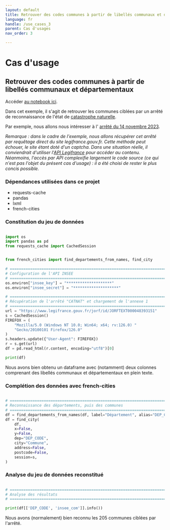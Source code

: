 ```yaml
---
layout: default
title: Retrouver des codes communes à partir de libellés communaux et départementaux
language: fr
handle: /use_cases_3
parent: Cas d'usages
nav_order: 3

---
```


# Cas d'usage
## Retrouver des codes communes à partir de libellés communaux et départementaux

Accéder <a href="./../usecase_3_notebook.html" target="_blank">au notebook ici</a>.

Dans cet exemple, il s'agit de retrouver les communes ciblées par un arrêté
de reconnaissance de l'état de
[catastrophe naturelle](https://www.service-public.fr/particuliers/vosdroits/F3076).

Par exemple, nous allons nous intéresser à l'
[arrêté du 14 novembre 2023](https://www.legifrance.gouv.fr/jorf/id/JORFTEXT000048393151).

_Remarque : dans le cadre de l'exemple, nous allons récupérer cet arrêté par 
requêtage direct du site legifrance.gouv.fr. Cette méthode peut échouer, 
le site étant doté d'un captcha. Dans une situation réelle, il conviendrait
d'utiliser l'[API Legifrance](https://api.gouv.fr/les-api/DILA_api_Legifrance)
pour accéder au contenu. Néanmoins, l'accès par API complexifie largement le
code source (ce qui n'est pas l'objet du présent cas d'usage) : il a été
choisi de rester le plus concis possible._


### Dépendances utilisées dans ce projet
* requests-cache
* pandas
* lxml
* french-cities

### Constitution du jeu de données

```python

import os
import pandas as pd
from requests_cache import CachedSession


from french_cities import find_departements_from_names, find_city

# =============================================================================
# Configuration de l'API INSEE
# =============================================================================
os.environ["insee_key"] = "********************"
os.environ["insee_secret"] = "********************"

# =============================================================================
# Récupération de l'arrêté "CATNAT" et chargement de l'annexe 1
# =============================================================================
url = "https://www.legifrance.gouv.fr/jorf/id/JORFTEXT000048393151"
s = CachedSession()
FIREFOX = (
    "Mozilla/5.0 (Windows NT 10.0; Win64; x64; rv:126.0) "
    "Gecko/20100101 Firefox/126.0"
)
s.headers.update({"User-Agent": FIREFOX})
r = s.get(url)
df = pd.read_html(r.content, encoding="utf8")[0]

print(df)
```

Nous avons bien obtenu un dataframe avec (notamment) deux colonnes comprenant
des libellés communaux et départementaux en plein texte.

### Complétion des données avec french-cities

```python

# =============================================================================
# Reconnaissance des départements, puis des communes
# =============================================================================
df = find_departements_from_names(df, label="Département", alias="DEP_CODE")
df = find_city(
    df,
    x=False,
    y=False,
    dep="DEP_CODE",
    city="Commune",
    address=False,
    postcode=False,
    session=s,
)
```

### Analyse du jeu de données reconstitué
```python

# =============================================================================
# Analyse des résultats
# =============================================================================

print(df[['DEP_CODE', 'insee_com']].info())

```
Nous avons (normalement) bien reconnu les 205 communes ciblées par l'arrêté.
